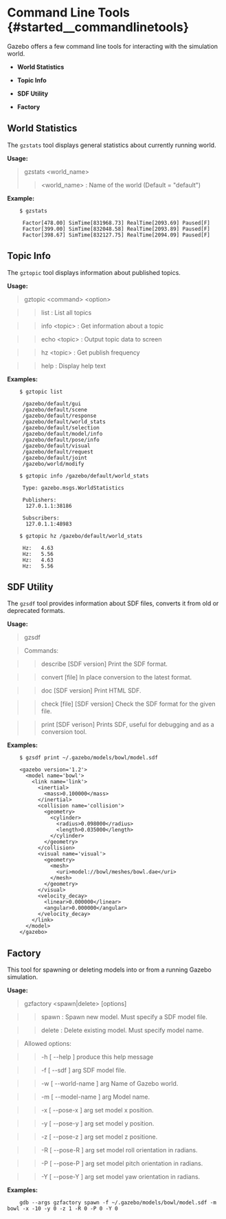 Command Line Tools {#started__commandlinetools}
======================
Gazebo offers a few command line tools for interacting with the simulation world.

* **World Statistics**

* **Topic Info**

* **SDF Utility**

* **Factory**



World Statistics
--

The `gzstats` tool displays general statistics about currently running world.

**Usage:**

 > gzstats \<world_name\>
 > > \<world_name\> : Name of the world (Default = "default")

**Example:**

        $ gzstats
        
         Factor[478.00] SimTime[831968.73] RealTime[2093.69] Paused[F]
         Factor[399.00] SimTime[832048.58] RealTime[2093.89] Paused[F]
         Factor[398.67] SimTime[832127.75] RealTime[2094.09] Paused[F]

Topic Info
--
The `gztopic` tool displays information about published topics.

**Usage:**

>  gztopic \<command\> \<option\>

> > list         : List all topics

> > info \<topic\> : Get information about a topic

> > echo \<topic\> : Output topic data to screen

> > hz \<topic\>   : Get publish frequency

> > help         : Display help text

**Examples:**

        $ gztopic list
        
         /gazebo/default/gui
         /gazebo/default/scene
         /gazebo/default/response
         /gazebo/default/world_stats
         /gazebo/default/selection
         /gazebo/default/model/info
         /gazebo/default/pose/info
         /gazebo/default/visual
         /gazebo/default/request
         /gazebo/default/joint
         /gazebo/world/modify

        $ gztopic info /gazebo/default/world_stats
        
         Type: gazebo.msgs.WorldStatistics
         
         Publishers:
          127.0.1.1:38186
         
         Subscribers:
          127.0.1.1:48983

        $ gztopic hz /gazebo/default/world_stats
        
         Hz:   4.63
         Hz:   5.56
         Hz:   4.63
         Hz:   5.56

SDF Utility
--
The `gzsdf` tool provides information about SDF files, converts it from old or deprecated formats.

**Usage:**

> gzsdf <command>

> Commands:

> > describe [SDF version]     Print the SDF format.

> > convert [file]             In place conversion to the latest format.

> > doc [SDF version]          Print HTML SDF.

> > check [file] [SDF version] Check the SDF format for the given file.

> > print [SDF verison]         Prints SDF, useful for  debugging and as a conversion tool.


**Examples:**

        $ gzsdf print ~/.gazebo/models/bowl/model.sdf

        <gazebo version='1.2'>
          <model name='bowl'>
            <link name='link'>
              <inertial>
                <mass>0.100000</mass>
              </inertial>
              <collision name='collision'>
                <geometry>
                  <cylinder>
                    <radius>0.098000</radius>
                    <length>0.035000</length>
                  </cylinder>
                </geometry>
              </collision>
              <visual name='visual'>
                <geometry>
                  <mesh>
                    <uri>model://bowl/meshes/bowl.dae</uri>
                  </mesh>
                </geometry>
              </visual>
              <velocity_decay>
                <linear>0.000000</linear>
                <angular>0.000000</angular>
              </velocity_decay>
            </link>
          </model>
        </gazebo>

Factory
--
This tool for spawning or deleting models into or from a running Gazebo simulation.


**Usage:**

>   gzfactory <spawn|delete> [options]

> >   spawn   : Spawn new model. Must specify a SDF model file.

> >   delete  : Delete existing model. Must specify model name.

> Allowed options:

> > -h [ --help ]           produce this help message

> > -f [ --sdf ] arg        SDF model file.

> > -w [ --world-name ] arg Name of Gazebo world.

> > -m [ --model-name ] arg Model name.

> > -x [ --pose-x ] arg     set model x position.

> > -y [ --pose-y ] arg     set model y position.

> > -z [ --pose-z ] arg     set model z positione.

> > -R [ --pose-R ] arg     set model roll orientation in radians.

> > -P [ --pose-P ] arg     set model pitch orientation in radians.

> > -Y [ --pose-Y ] arg     set model yaw orientation in radians.

**Examples:**

        gdb --args gzfactory spawn -f ~/.gazebo/models/bowl/model.sdf -m bowl -x -10 -y 0 -z 1 -R 0 -P 0 -Y 0
